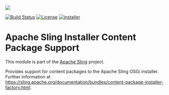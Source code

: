 [<img src="https://sling.apache.org/res/logos/sling.png"/>](https://sling.apache.org)

 [![Build Status](https://builds.apache.org/buildStatus/icon?job=Sling/sling-org-apache-sling-installer-factory-packages/master)](https://builds.apache.org/job/Sling/job/sling-org-apache-sling-installer-factory-packages/job/master) [![License](https://img.shields.io/badge/License-Apache%202.0-blue.svg)](https://www.apache.org/licenses/LICENSE-2.0) [![installer](https://sling.apache.org/badges/group-installer.svg)](https://github.com/apache/sling-aggregator/blob/master/docs/groups/installer.md)

# Apache Sling Installer Content Package Support

This module is part of the [Apache Sling](https://sling.apache.org) project.

Provides support for content packages to the Apache Sling OSGi installer. Further information at <https://sling.apache.org/documentation/bundles/content-package-installer-factory.html>.
